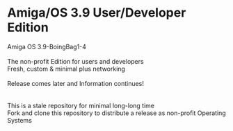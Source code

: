 # Amiga/OS 3.9 User/Developer Edition
Amiga OS 3.9-BoingBag1-4<br>
<br>
The non-profit Edition for users and developers<br>
Fresh, custom & minimal plus networking<br>
<br>
Release comes later and Information continues!<br>
<br>
<br>
This is a stale repository for minimal long-long time<br>
Fork and clone this repository to distribute a release as non-profit Operating Systems<br>
<br>

